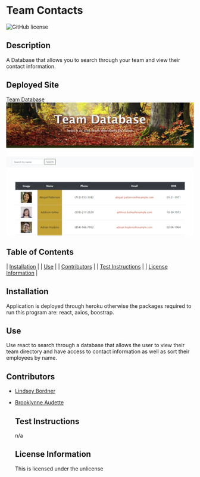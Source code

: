 # Team Contacts
  ![GitHub license](https://img.shields.io/badge/license-unlicense-blue.svg)

  ## Description
  A Database that allows you to search through your team and view their contact information.

  ## Deployed Site
  [Team Database](https://team-directory153.herokuapp.com/)
  ![walkthrough](./public/images/walkthrough.png)


  ## Table of Contents
  
| [Installation](#installation) |
| [Use](#use) |
| [Contributors](#contributors) |
| [Test Instructions](#test-instructions) |
| [License Information](#license-information) |
    
  ## Installation
  Application is deployed through heroku otherwise the packages required to run this program are: react, axios, boostrap.
  
  ## Use
  Use react to search through a database that allows the user to view their team directory and have access to contact information as well as sort their employees by name.

  ## Contributors
- [Lindsey Bordner](https://github.com/LindseyM20)
- [Brooklynne Audette](https://github.com/B-Audette)
  
  ## Test Instructions
  n/a
  
  ## License Information
  This is licensed under the unlicense
